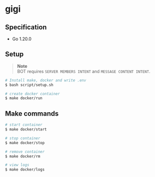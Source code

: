 # gigi

## Specification

- Go 1.20.0

## Setup

> **Note**  
> BOT requires `SERVER MEMBERS INTENT` and `MESSAGE CONTENT INTENT`.

```bash
# Install make, docker and write .env
$ bash script/setup.sh

# create docker container
$ make docker/run
```

## Make commands

```bash
# start container
$ make docker/start

# stop container
$ make docker/stop

# remove container
$ make docker/rm

# view logs
$ make docker/logs
```

